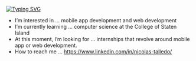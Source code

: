

[![Typing SVG](https://readme-typing-svg.herokuapp.com?font=Fira+Code&pause=1000&width=435&lines=Hi!+I'm+Nick+Talledo;Full+Stack+Development;Computer+Science+Undergraduate;Tech+Guru)](https://git.io/typing-svg)
- I’m interested in ... mobile app development and web development
- I’m currently learning ... computer science at the College of Staten Island
- At this moment, I’m looking for ... internships that revolve around mobile app or web development.
- How to reach me ... https://www.linkedin.com/in/nicolas-talledo/
